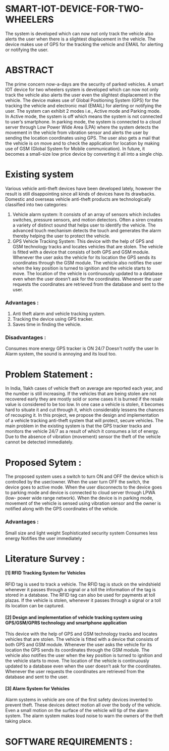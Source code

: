 # SMART-IOT-DEVICE-FOR-TWO-WHEELERS
The system is developed which can now not only track the vehicle also alerts the user when there is a slightest displacement in the vehicle. The device makes use of GPS for the tracking the vehicle and EMAIL for alerting or notifying the user. 

# ABSTRACT
The prime concern now-a-days are the security of parked vehicles. A smart IOT device for two wheelers system is developed which can now not only track the vehicle also alerts the user even the slightest displacement in the vehicle. The device makes use of Global Positioning System (GPS) for the tracking the vehicle and electronic mail (EMAIL) for alerting or notifying the user. The system can exhibit 2 modes i.e., Active mode and Parking mode. In Active mode, the system is off which means the system is not connected to user’s smartphone. In parking mode, the system is connected to a cloud server through Low Power Wide Area (LPA) where the system detects the movement in the vehicle from vibration sensor and alerts the user by sending the location coordinates using GPS. The user also gets a mail that the vehicle is on move and to check the application for location by making use of GSM (Global System for Mobile communication). In future, it becomes a small-size low price device by converting it all into a single chip.

# Existing system
Various vehicle anti-theft devices have been developed lately, however the result is still disappointing since all kinds of devices have its drawbacks.
Domestic and overseas vehicle anti-theft products are technologically classified into two categories: 
1. Vehicle alarm system: 
It consists of an array of sensors which includes switches, pressure sensors, and motion detectors. Often a siren creates a variety of distinct sound that helps user to identify the vehicle. The advanced touch mechanism detects the touch and generates the alarm thereby helping the user to protect the vehicle.                                                                           
2. GPS Vehicle Tracking System: 
This device with the help of GPS and GSM technology tracks and locates vehicles that are stolen. The vehicle is fitted with a device that consists of both GPS and GSM module. Whenever the user asks the vehicle for its location the GPS sends its coordinates through the GSM module. The vehicle also notifies the user when the key position is turned to ignition and the vehicle starts to move. The location of the vehicle is continuously updated to a database even when the user doesn’t ask for the coordinates. Whenever the user requests the coordinates are retrieved from the database and sent to the user. 

### Advantages :
1) Anti theft alarm and vehicle tracking system.
2) Tracking the device using GPS tracker.
3) Saves time in finding the vehicle.

### Disadvantages :
Consumes more energy
GPS tracker is ON 24/7
Doesn't notify the user
In Alarm system, the sound is annoying and its loud too.

# Problem Statement :
In India, 1lakh cases of vehicle theft on average are reported each year, and the number is still increasing. If the vehicles that are being stolen are not recovered early they are mostly sold or some cases it is burned if the resale value is considered to be too low. In one case a vehicle is stolen, it becomes hard to situate it and cut through it, which considerably lessens the chances of recouping it. In this project, we propose the design and implementation of a vehicle tracking anti-theft system that will protect, secure vehicles. 
The main problem in the existing system is that the GPS tracker tracks and monitors the vehicle 24/7 as a result of which it consumes a lot of energy. 
Due to the absence of vibration (movement) sensor the theft of the vehicle cannot be detected immediately.

# Proposed Sytem :
The proposed system uses a switch to turn ON and OFF the device which is controlled by the user/owner. When the user turn OFF the switch, the device goes to active mode. When the user disconnects to the device goes to parking mode and device is connected to cloud server through LPWA (low- power wide range network). When the device is in parking mode, movement of the vehicle is sensed using vibration sensor and the owner is notified along with the GPS coordinates of the vehicle.

### Advantages :
Small size and light weight
Sophisticated security system
Consumes less energy
Notifies the user immediately

# Literature Survey :
#### [1] RFID Tracking System for Vehicles
 RFID tag is used to track a vehicle. The RFID tag is stuck on the windshield whenever it passes through a signal or a toll the information of the tag is stored in a database. The RFID tag can also be used for payments at toll plazas. If the vehicle is stolen, whenever it passes through a signal or a toll its location can be captured.
#### [2] Design and implementation of vehicle tracking system using GPS/GSM/GPRS technology and smartphone application
 This device with the help of GPS and GSM technology tracks and locates vehicles that are stolen. The vehicle is fitted with a device that consists of both GPS and GSM module. Whenever the user asks the vehicle for its location the GPS sends its coordinates through the GSM module. The vehicle also notifies the user when the key position is turned to ignition and the vehicle starts to move. The location of the vehicle is continuously updated to a database even when the user doesn’t ask for the coordinates. Whenever the user requests the coordinates are retrieved from the database and sent to the user. 

#### [3] Alarm System for Vehicles
 Alarm systems in vehicle are one of the first safety devices invented to prevent theft. These devices detect motion all over the body of the vehicle. Even a small motion on the surface of the vehicle will tip of the alarm system. The alarm system makes loud noise to warn the owners of the theft taking place.

# SOFTWARE REQUIREMENTS :
